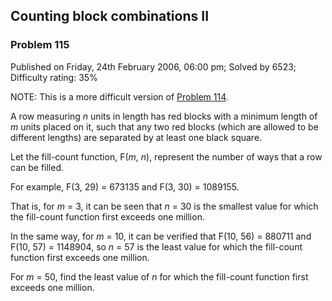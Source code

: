 Counting block combinations II
------------------------------

### Problem 115

Published on Friday, 24th February 2006, 06:00 pm; Solved by 6523;
Difficulty rating: 35%

NOTE: This is a more difficult version of [Problem 114](problem=114).

A row measuring *n* units in length has red blocks with a minimum length
of *m* units placed on it, such that any two red blocks (which are
allowed to be different lengths) are separated by at least one black
square.

Let the fill-count function, F(*m*, *n*), represent the number of ways
that a row can be filled.

For example, F(3, 29) = 673135 and F(3, 30) = 1089155.

That is, for *m* = 3, it can be seen that *n* = 30 is the smallest value
for which the fill-count function first exceeds one million.

In the same way, for *m* = 10, it can be verified that F(10, 56) =
880711 and F(10, 57) = 1148904, so *n* = 57 is the least value for which
the fill-count function first exceeds one million.

For *m* = 50, find the least value of *n* for which the fill-count
function first exceeds one million.
